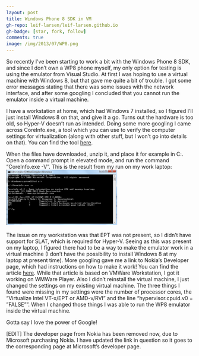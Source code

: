 ```yaml
---
layout: post
title: Windows Phone 8 SDK in VM
gh-repo: leif-larsen/leif-larsen.github.io
gh-badge: [star, fork, follow]
comments: true
image: /img/2013/07/WP8.png
---
```

    
    
So recently I’ve been starting to work a bit with the Windows Phone 8 SDK, and since I don’t own a WP8 phone myself, my only option for testing is using the emulator from Visual Studio. At first I was hoping to use a virtual machine with Windows 8, but that gave me quite a bit of trouble. I got some error messages stating that there was some issues with the network interface, and after some googling I concluded that you cannot run the emulator inside a virtual machine.  
  
 I have a workstation at home, which had Windows 7 installed, so I figured I’ll just install Windows 8 on that, and give it a go. Turns out the hardware is too old, so Hyper-V doesn’t run as intended. Doing some more googling I came across CoreInfo.exe, a tool which you can use to verify the computer settings for virtualization (along with other stuff, but I won’t go into details on that). You can find the tool [here](http://technet.microsoft.com/en-us/sysinternals/cc835722.aspx).  
  
 When the files have downloaded, unzip it, and place it for example in C:\. Open a command prompt in elevated mode, and run the command “CoreInfo.exe -V”. This is the result from my run on my work laptop:  
[![CoreInfo](/img/2013/07/CoreInfo-300x150.png?fit=300%2C150)](/img/2013/07/CoreInfo.png)  
  
 The issue on my workstation was that EPT was not present, so I didn’t have support for SLAT, which is required for Hyper-V. Seeing as this was present on my laptop, I figured there had to be a way to make the emulator work in a virtual machine (I don’t have the possibility to install Windows 8 at my laptop at present time). More googling gave me a link to Nokia’s Developer page, which had instructions on how to make it work! You can find the article [here](http://social.technet.microsoft.com/wiki/contents/articles/27606.windows-phone-windows-phone-8-sdk-on-a-virtual-machine-with-working-emulator.aspx). While that article is based on VMWare Workstation, I got it working on WMWare Player. Also I didn’t reinstall the virtual machine, I just changed the settings on my existing virtual machine. The three things I found were missing in my settings were the number of processor cores, the “Virtualize Intel VT-x/EPT or AMD-v/RVI” and the line “hypervisor.cpuid.v0 = ”FALSE””. When I changed those things I was able to run the WP8 emulator inside the virtual machine.  
  
 Gotta say I love the power of Google!

[EDIT] The developer page from Nokia has been removed now, due to Microsoft purchasing Nokia. I have updated the link in question so it goes to the corresponding page at Microsoft’s developer page.


